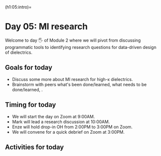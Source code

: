 (h1:05:intro)=
# Day 05: MI research

Welcome to day 🖐 of Module 2 where we will pivot from discussing programmatic tools to identifying research questions for data-driven design of dielectrics. 



## Goals for today

- Discuss some more about MI research for high-κ dielectrics.
- Brainstorm with peers what's been done/learned, what needs to be done/learned, .

<!-- ```{admonition} Milestone
:class: important
Please fill out your _initial_ research topic/question in [this Google Form](https://forms.gle/n5CAX9w8SUL3PfDN8).
Again, it's totally OK if things change!
``` -->



## Timing for today

- We will start the day on Zoom at 9:00AM.
- Mark will lead a research discussion at 10:00AM.
- Enze will hold drop-in OH from 2:00PM to 3:00PM on Zoom.
- We will convene for a quick debrief on Zoom at 3:00PM.



## Activities for today

```{tableofcontents}
```